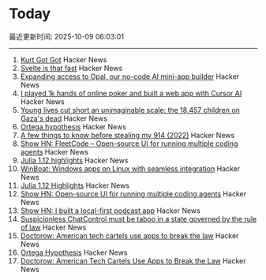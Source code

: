 # Today

最近更新时间: 2025-10-09 06:03:01

--- 
1. [Kurt Got Got](https://fly.io/blog/kurt-got-got/) Hacker News
2. [Svelte is that fast](https://chuniversiteit.nl/papers/svelte-is-fast) Hacker News
3. [Expanding access to Opal, our no-code AI mini-app builder](https://blog.google/technology/google-labs/opal-expansion/) Hacker News
4. [I played 1k hands of online poker and built a web app with Cursor AI](https://blog.rchase.com/i-played-1-000-hands-of-online-poker-and-built-a-web-app-with-cursor-ai/) Hacker News
5. [Young lives cut short an unimaginable scale: the 18,457 children on Gaza's dead](https://www.theguardian.com/world/ng-interactive/2025/oct/08/young-lives-cut-short-on-an-unimaginable-scale-the-18457-children-on-gazas-list-of-war-dead) Hacker News
6. [Ortega hypothesis](https://en.wikipedia.org/wiki/Ortega_hypothesis) Hacker News
7. [A few things to know before stealing my 914 (2022)](https://www.hagerty.com/media/advice/a-few-things-to-know-before-you-steal-my-914/) Hacker News
8. [Show HN: FleetCode – Open-source UI for running multiple coding agents](https://github.com/built-by-as/FleetCode) Hacker News
9. [Julia 1.12 highlights](https://julialang.org/blog/2025/10/julia-1.12-highlights/) Hacker News
10. [WinBoat: Windows apps on Linux with seamless integration](https://www.winboat.app/) Hacker News
11. [Julia 1.12 Highlights](https://julialang.org/blog/2025/10/julia-1.12-highlights/) Hacker News
12. [Show HN: Open-source UI for running multiple coding agents](https://github.com/built-by-as/FleetCode) Hacker News
13. [Show HN: I built a local-first podcast app](https://wherever.audio) Hacker News
14. [Suspicionless ChatControl must be taboo in a state governed by the rule of law](https://digitalcourage.social/@echo_pbreyer/115337976340299372) Hacker News
15. [Doctorow: American tech cartels use apps to break the law](https://lithub.com/how-american-tech-cartels-use-apps-to-break-the-law/) Hacker News
16. [Ortega Hypothesis](https://en.wikipedia.org/wiki/Ortega_hypothesis) Hacker News
17. [Doctorow: American Tech Cartels Use Apps to Break the Law](https://lithub.com/how-american-tech-cartels-use-apps-to-break-the-law/) Hacker News
